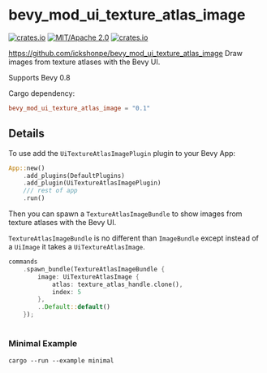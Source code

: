 # bevy_mod_ui_texture_atlas_image
[![crates.io](https://img.shields.io/crates/v/bevy_mod_ui_texture_atlas_image)](https://crates.io/crates/bevy_mod_ui_texture_atlas_image)
[![MIT/Apache 2.0](https://img.shields.io/badge/license-MIT%2FApache-blue.svg)](https://github.com/ickshonpe/bevy_mod_ui_texture_atlas_image)
[![crates.io](https://img.shields.io/crates/d/bevy_mod_ui_texture_atlas_image)](https://crates.io/crates/bevy_mod_ui_texture_atlas_image)

https://github.com/ickshonpe/bevy_mod_ui_texture_atlas_image
Draw images from texture atlases with the Bevy UI.

Supports Bevy 0.8

Cargo dependency:
```toml
bevy_mod_ui_texture_atlas_image = "0.1"
```

## Details

To use add the ```UiTextureAtlasImagePlugin``` plugin to your Bevy App:

```rust
App::new()
    .add_plugins(DefaultPlugins)
    .add_plugin(UiTextureAtlasImagePlugin)
    /// rest of app
    .run()
```

Then you can spawn a ```TextureAtlasImageBundle``` to show images from texture atlases with the Bevy UI.

```TextureAtlasImageBundle``` is no different than ```ImageBundle``` except instead of a `UiImage` it takes a `UiTextureAtlasImage`.

```rust
commands
    .spawn_bundle(TextureAtlasImageBundle {
        image: UiTextureAtlasImage { 
            atlas: texture_atlas_handle.clone(),
            index: 5
        },
        ..Default::default()
    });
```
#
### Minimal Example

``` 
cargo --run --example minimal
```


